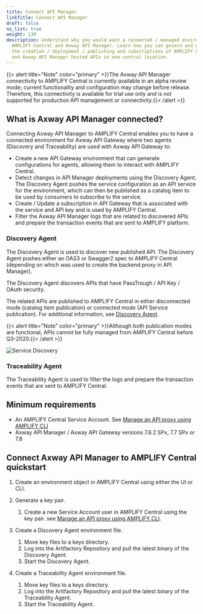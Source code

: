 ```yaml
---
title: Connect API Manager
linkTitle: Connect API Manager
draft: false
no_list: true
weight: 130
description: Understand why you would want a connected / managed environment for
  AMPLIFY Central and Axway API Manager. Learn how you can govern and monitor
  the creation / deployment / publishing and subscriptions of AMPLIFY Central
  and Axway API Manager hosted APIs in one central location.
---
```


{{< alert title="Note" color="primary" >}}The Axway API Manager connectivity to AMPLIFY Central is currently available in an alpha review mode; current functionality and configuration may change before release. Therefore, this connectivity is available for trial use only and is not supported for production API management or connectivity.{{< /alert >}}

## What is Axway API Manager connected?

Connecting Axway API Manager to AMPLIFY Central enables you to have a connected environment for Axway API Gateway where two agents (Discovery and Traceability) are used with Axway API Gateway to:

* Create a new API Gateway environment that can generate configurations for agents, allowing them to interact with AMPLIFY Central.
* Detect changes in API Manager deployments using the Discovery Agent. The Discovery Agent pushes the service configuration as an API service for the environment, which can then be published as a catalog item to be used by consumers to subscribe to the service.
* Create / Update a subscription in API Gateway that is associated with the service and API key and is used by AMPLIFY Central.
* Filter the Axway API Manager logs that are related to discovered APIs and prepare the transaction events that are sent to AMPLIFY platform.

### Discovery Agent

The Discovery Agent is used to discover new published API. The Discovery Agent pushes either an OAS3 or Swagger2 spec to AMPLIFY Central (depending on which was used to create the backend proxy in API Manager).

The Discovery Agent discovers APIs that have PassTrough / API Key / OAuth security.

The related APIs are published to AMPLIFY Central in either disconnected mode (catalog item publication) or connected mode (API Service publication). For additional information, see [Discovery Agent](/docs/central/connect-api-manager/deploy-your-agents/#discovery-agent).

{{< alert title="Note" color="primary" >}}Although both publication modes are functional, APIs cannot be fully managed from AMPLIFY Central before Q3-2020.{{< /alert >}}

![Service Discovery](/Images/central/ServiceDiscoveryAPIM.png)

### Traceability Agent

The Traceability Agent is used to filter the logs and prepare the transaction events that are sent to AMPLIFY Central.

## Minimum requirements

* An AMPLIFY Central Service Account. See [Manage an API proxy using AMPLIFY CLI](/docs/central/cli_proxy_flow/)
* Axway API Manager / Axway API Gateway versions 7.6.2 SPx, 7.7 SPx or 7.8

## Connect Axway API Manager to AMPLIFY Central quickstart

1. Create an environment object in AMPLIFY Central using either the UI or CLI.
2. Generate a key pair.

   1. Create a new Service Account user in AMPLIFY Central using the key pair. see [Manage an API proxy using AMPLIFY CLI](/docs/central/cli_proxy_flow/).
3. Create a Discovery Agent environment file.

   1. Move key files to a keys directory.
   2. Log into the Artifactory Repository and pull the latest binary of the Discovery Agent.
   3. Start the Discovery Agent.
4. Create a Traceability Agent environment file.

   1. Move key files to a keys directory.
   2. Log into the Artifactory Repository and pull the latest binary of the Traceability Agent.
   3. Start the Traceability Agent.
